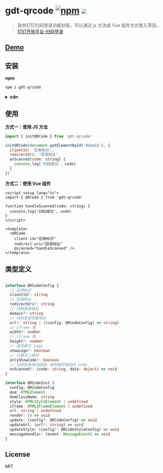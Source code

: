 # gdt-qrcode [![npm](https://img.shields.io/npm/v/gdt-qrcode?color=green)](https://www.npmjs.com/package/gdt-qrcode) ![](https://img.shields.io/bundlephobia/min/gdt-qrcode)
    
> 政务钉钉扫码登录功能封装，可以通过 js 方法或 Vue 组件方式接入项目。[钉钉开放平台-扫码登录](https://openplatform-portal.dg-work.cn/portal/?spm=a2q2b.13441934.0.0.46b96fbaXigJaE#/helpdoc?apiType=DEV_GUIDE&docKey=3355049)

## [Demo](https://jizai1125.github.io/gdt-qrcode/examples/)

## 安装

**npm**

```bash
npm i gdt-qrcode
```

<details>
<summary><strong>cdn</strong></summary>
cdn 方式引入，暴露的全局变量为 GdtQRCode

```html
<!DOCTYPE html>
<html lang="en">
  <body>
    <div id="app">
       <qr-code  
          client-id="xs_jcsc_dingoa" 
          redirect-uri="http://195.195.32.162:9000" />
    </div>

    <script src="https://unpkg.com/vue@latest"></script>
    <script src="https://unpkg.com/gdt-qrcode@latest/dist/gdt-qrcode.iife.js"></script>
    <script>
        const app = Vue.createApp({})
        app.component('QrCode', GdtQRCode.QRCode)
        app.mount('#app')
    </script>
  </body>
</html>
```

</details>

## 使用

**方式一：使用 JS 方法**

```js
import { initQRCode } from 'gdt-qrcode'

initQRCode(document.getElementById('#domId'), {
  clientId: '应用标识',
  redirectUri: '回调地址',
  onScanned(code: string) {
    console.log('扫码成功', code)
  }
})
```

**方式二：使用 Vue 组件**

```vue
<script setup lang="ts">
import { QRCode } from 'gdt-qrcode'

function handleScanned(code: string) {
  console.log('扫码成功', code)
}
</script>

<template>
  <QRCode
    client-id="应用标识"
    redirect-uri="回调地址"
    @scanned="handleScanned" />
</template>
```

## 类型定义

```ts

interface QRCodeConfig {
  // 应用标识
  clientId?: string
  // 回调地址
  redirectUri?: string
  // 扫码登录域名
  domain?: string
  // 扫码登录完整地址
  url?: string | ((config: QRCodeConfig) => string)
  // iframe 宽
  width?: number
  // iframe 高
  height?: number
  // 是否展示 logo
  showLogo?: boolean
  // 只展示二维码
  onlyShowCode?: boolean
  // 扫码登录成功回调，拿到临时授权码 code
  onScanned?: (code: string, data: object) => void
}

interface QRCodeInst {
  config: QRCodeConfig
  dom: HTMLElement
  domClassName: string
  style: HTMLStyleElement | undefined
  iframe: HTMLIFrameElement | undefined
  url: string | undefined
  render: () => void
  update: (config?: QRCodeConfig) => void
  updateUrl: (url?: string) => void
  updateStyle: (config?: QRCodeStyleConfig) => void
  messageHandler: (event: MessageEvent) => void
}
```

## License

MIT

